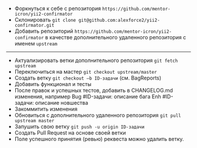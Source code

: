 - Форкнуться к себе с репозитория `https://github.com/mentor-icron/yii2-confirmator`
- Склонировать `git clone git@github.com:alexforce2/yii2-confirmator.git`	
- Добавить репозиторий `https://github.com/mentor-icron/yii2-confirmator` в качестве дополнительного удаленного  репозитория с именем `upstream`

***

- Актуализировать ветки дополнительного репозитория `git fetch upstream`
- Переключиться на мастер `git checkout upstream/master`
- Создать ветку `git checkout –b ID-задачи` (см. BagReports)
- Добавить функционал и тесты
- После правок и успешных тестов,  добавить в CHANGELOG.md изменения, например 
Bug #ID-задачи: описание бага 
Enh #ID-задачи: описание новшества
- Закоммитить изменения
- Обновиться с дополнительного  удаленного репозитория `git pull upstream master`
- Запушить свою ветку `git push -u origin ID-задачи`
- Создать Pull Request на основе своей ветки
- Поле успешного принятия (ревью) реквеста можно удалить ветку.
